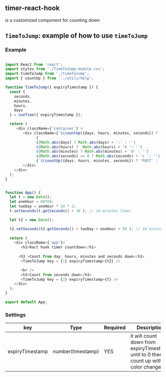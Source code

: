 ## timer-react-hook

is a customized component for counting down

## `TimeToJump`: example of how to use `timeToJump`

### Example

```javascript

import React from 'react';
import styles from './TimeToJump.module.css';
import timeToJump from './timeToJump';
import { countUp } from '../utils/help';

function TimeToJump({ expiryTimestamp }) { 
  const {
    seconds,
    minutes,
    hours,
    days
  } = useTime({ expiryTimestamp });

  return (
     <div className={'container'} >
        <div className={`${countUp({days, hours, minutes, seconds}) ? 'countup' : 'countdown'}`}>
              {`
              ${Math.abs(days) ? Math.abs(days) + ':' : ''}
              ${Math.abs(hours) ?  Math.abs(hours) + 'h ': ''} 
              ${Math.abs(minutes) ? Math.abs(minutes) + 'm' : ''}
              ${Math.abs(seconds) >= 0 ? Math.abs(seconds) + 's ': ''}`} 
              {`${countUp({days, hours, minutes, seconds}) ? 'PAST' : ''}`}
        </div>
    </div>
  );
}


function App() {
  let t = new Date();
  let oneHour = 60*60;
  let twoDay = oneHour * 24 * 2;
  t.setSeconds(t.getSeconds() + 10 ); // 10 minutes timer 

  let t2 = new Date();

  t2.setSeconds(t2.getSeconds() + twoDay + oneHour + 10 ); // 10 minutes timer 
  
  return (
    <div className={'app'}>
       <h1>Ract hook timer countdown</h1>
      
      <h3 >Count from day, hours, minutes and seconds down</h3>
       <TimeToJump key = {1} expiryTimestamp={t2} />

       <br />
       <h3>Count from seconds down</h3>
       <TimeToJump key = {2} expiryTimestamp={t} />
    </div>
  );
}

export default App;

```

### Settings

| key | Type | Required | Description |
| --- | --- | --- | ---- |
| expiryTimestamp | number(timestamp) | YES | it will count down from expiryTimestamp until to 0 then count up with color changes

